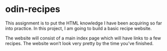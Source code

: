 # odin-recipes
This assignment is to put the HTML knowledge I have been acquiring so far into practice. In this project, I am going to build a basic recipe website.

The website will consist of a main index page which will have links to a few recipes. The website won’t look very pretty by the time you’ve finished.